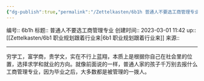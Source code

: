 ```yaml
---
{"dg-publish":true,"permalink":"/Zettelkasten/6b1h 普通人不要选工商管理专业/","dgPassFrontmatter":true}
---
```


编号:: 6b1h
标题:: 普通人不要选工商管理专业
创建时间:: 2023-03-01 11:42
up:: [[Zettelkasten/6b1 职业规划跟着行业来\|6b1 职业规划跟着行业来]]
来源:: 

---
穷学工，富学商，贵学文，实在不行上蓝翔，本质上是根据你自己在社会里的位置，选择求学和就业的方向。就像前面说的一样，普通人家的孩子千万别去报什么工商管理专业，因为毕业之后，大多数都是被管理的一拨人。